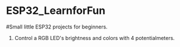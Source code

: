 # ESP32_LearnforFun

#Small little ESP32 projects for beginners.
1. Control a RGB LED's brightness and colors with 4 potentialmeters.
